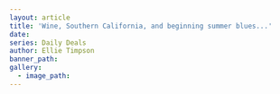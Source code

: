 ```yaml
---
layout: article
title: 'Wine, Southern California, and beginning summer blues...'
date:
series: Daily Deals
author: Ellie Timpson
banner_path:
gallery:
  - image_path:
---
```

